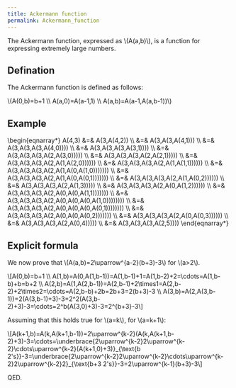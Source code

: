 ```yaml
---
title: Ackermann function
permalink: Ackermann_function
---
```












The Ackermann function, expressed as \\(A(a,b)\\), is a function for
expressing extremely large numbers.

## Defination

The Ackermann function is defined as follows:

\\(A(0,b)=b+1 \\\\ A(a,0)=A(a-1,1) \\\\ A(a,b)=A(a-1,A(a,b-1))\\)

## Example

\\begin{eqnarray\*} A(4,3) &=& A(3,A(4,2)) \\\\ &=& A(3,A(3,A(4,1)))
\\\\ &=& A(3,A(3,A(3,A(4,0)))) \\\\ &=& A(3,A(3,A(3,A(3,1)))) \\\\ &=&
A(3,A(3,A(3,A(2,A(3,0))))) \\\\ &=& A(3,A(3,A(3,A(2,A(2,1))))) \\\\ &=&
A(3,A(3,A(3,A(2,A(1,A(2,0)))))) \\\\ &=& A(3,A(3,A(3,A(2,A(1,A(1,1))))))
\\\\ &=& A(3,A(3,A(3,A(2,A(1,A(0,A(1,0))))))) \\\\ &=&
A(3,A(3,A(3,A(2,A(1,A(0,A(0,1))))))) \\\\ &=&
A(3,A(3,A(3,A(2,A(1,A(0,2)))))) \\\\ &=& A(3,A(3,A(3,A(2,A(1,3))))) \\\\
&=& A(3,A(3,A(3,A(2,A(0,A(1,2)))))) \\\\ &=&
A(3,A(3,A(3,A(2,A(0,A(0,A(1,1))))))) \\\\ &=&
A(3,A(3,A(3,A(2,A(0,A(0,A(0,A(1,0)))))))) \\\\ &=&
A(3,A(3,A(3,A(2,A(0,A(0,A(0,A(0,1)))))))) \\\\ &=&
A(3,A(3,A(3,A(2,A(0,A(0,A(0,2))))))) \\\\ &=&
A(3,A(3,A(3,A(2,A(0,A(0,3)))))) \\\\ &=& A(3,A(3,A(3,A(2,A(0,4))))) \\\\
&=& A(3,A(3,A(3,A(2,5)))) \\end{eqnarray\*}

## Explicit formula

We now prove that \\(A(a,b)=2\\uparrow^{a-2}(b+3)-3\\) for \\(a&gt;2\\).

\\\[A(0,b)=b+1 \\\\
A(1,b)=A(0,A(1,b-1))=A(1,b-1)+1=A(1,b-2)+2=\\cdots=A(1,b-b)+b=b+2 \\\\
A(2,b)=A(1,A(2,b-1))=A(2,b-1)+2\\times1=A(2,b-2)+2\\times2=\\cdots=A(2,b-b)+2b=2b+3=2(b+3)-3
\\\\
A(3,b)=A(2,A(3,b-1))=2(A(3,b-1)+3)-3=2^2(A(3,b-2)+3)-3=\\cdots=2^b(A(3,0)+3)-3=2^{b+3}-3\\\]

Assuming that this holds true for \\(a=k\\), for \\(a=k+1\\):

\\\[A(k+1,b)=A(k,A(k+1,b-1))=2\\uparrow^{k-2}(A(k,A(k+1,b-2)+3)-3=\\cdots=\\underbrace{2\\uparrow^{k-2}2\\uparrow^{k-2}\\cdots\\uparrow^{k-2}(A(k+1,0)+3)}\_{\\text{b
2's}}-3=\\underbrace{2\\uparrow^{k-2}2\\uparrow^{k-2}\\cdots\\uparrow^{k-2}2\\uparrow^{k-2}2}\_{\\text{b+3
2's}}-3=2\\uparrow^{k-1}(b+3)-3\\\]

QED.


